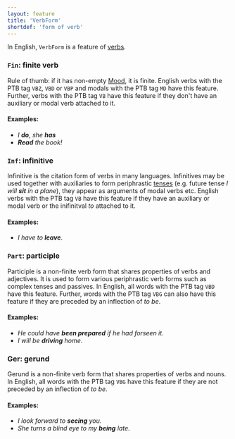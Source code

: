 ```yaml
---
layout: feature
title: 'VerbForm'
shortdef: 'form of verb'
---
```


In English, `VerbForm` is a feature of [verbs](en-pos/VERB).

### `Fin`: finite verb

Rule of thumb: if it has non-empty [Mood](Mood), it is finite. English verbs with the PTB tag `VBZ`, `VBD` or `VBP` and modals with the PTB tag `MD` have this feature. Further, verbs with the PTB tag `VB` have this feature if they don't have an auxiliary or modal verb attached to it. 

#### Examples:

* _I <b>do</b>, she <b>has</b>_
* _<b>Read</b> the book!_

### `Inf`: infinitive

Infinitive is the citation form of verbs in many languages. Infinitives may be used together with auxiliaries to form periphrastic [tenses](Tense) (e.g. future tense _I will <b>sit</b> in a plane_), they appear as arguments of modal verbs etc. English verbs with the PTB tag `VB` have this feature if they have an auxiliary or modal verb or the inifinitval _to_ attached to it. 

#### Examples:

* _I have to <b>leave</b>_.

### `Part`: participle

Participle is a non-finite verb form that shares properties of verbs and adjectives. It is used to form various periphrastic verb forms such as complex tenses and passives. In English, all words with the PTB tag `VBD` have this feature. Further, words with the PTB tag `VBG` can also have this feature if they are preceded by an inflection of _to be_.

#### Examples:

* _He could have <b>been prepared</b> if he had forseen it_.
* _I will be <b>driving</b> home_.


### Ger: gerund

Gerund is a non-finite verb form that shares properties of verbs and nouns. In English, all words with the PTB tag `VBG` have this feature if they are not preceded by an inflection of _to be_.

#### Examples:

* _I look forward to <b>seeing</b> you._ 
* _She turns a blind eye to my <b>being</b> late._

<!-- Interlanguage links updated Út zář 29 20:23:13 CEST 2020 -->
